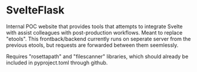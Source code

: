 # SvelteFlask

Internal POC website that provides tools that attempts to integrate Svelte with assist colleagues with post-production workflows. Meant to replace "etools". This frontback/backend currently runs on seperate server from the previous etools, but requests are forwarded between them seemlessly.

Requires "rosettapath" and "filescanner" libraries, which should already be included in pyproject.toml through github.